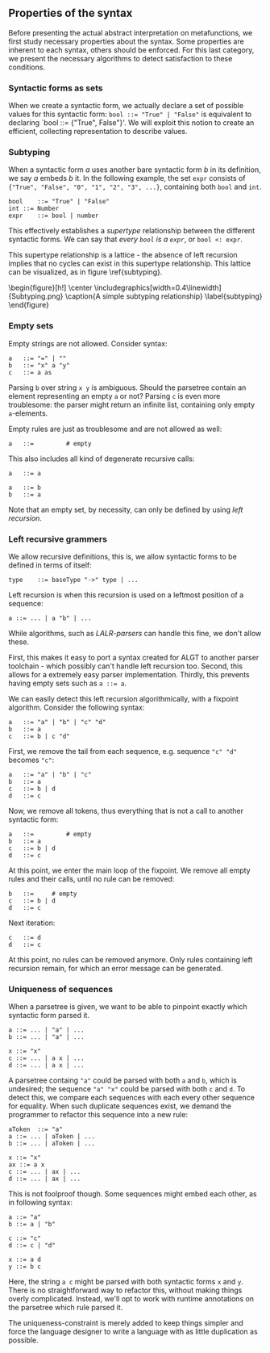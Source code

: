 
Properties of the syntax
-------------------------

Before presenting the actual abstract interpretation on metafunctions, we first study necessary properties about the syntax. Some properties are inherent to each syntax, others should be enforced.
For this last category, we present the necessary algorithms to detect satisfaction to these conditions.

### Syntactic forms as sets

When we create a syntactic form, we actually declare a set of possible values for this syntactic form: `bool ::= "True" | "False"` is equivalent to declaring `bool ::= {"True", False"}'.
We will exploit this notion to create an efficient, collecting representation to describe values.


### Subtyping

When a syntactic form _a_ uses another bare syntactic form _b_ in its definition, we say _a_ embeds _b_ it.
In the following example, the set `expr` consists of `{"True", "False", "0", "1", "2", "3", ...}`, containing both `bool` and `int`.

	bool	::= "True" | "False"
	int	::= Number
	expr	::= bool | number

This effectively establishes a _supertype_ relationship between the different syntactic forms. We can say that _every `bool` is a `expr`_, or `bool <: expr`.

This supertype relationship is a lattice - the absence of left recursion implies that no cycles can exist in this supertype relationship.
This lattice can be visualized, as in figure \ref{subtyping}.



\begin{figure}[h!]
\center
\includegraphics[width=0.4\linewidth]{Subtyping.png}
\caption{A simple subtyping relationship}
\label{subtyping}
\end{figure}



### Empty sets

Empty strings are not allowed. Consider syntax:

	a	::= "=" | ""
	b	::= "x" a "y"
	c	::= a as

Parsing `b` over string `x y` is ambiguous. Should the parsetree contain an element representing an empty `a` or not?
Parsing `c` is even more troublesome: the parser might return an infinite list, containing only empty `a`-elements. 

Empty rules are just as troublesome and are not allowed as well:

	a	::= 		# empty


This also includes all kind of degenerate recursive calls:

	a	::= a

	a	::= b
	b	::= a

Note that an empty set, by necessity, can only be defined by using _left recursion_.


### Left recursive grammers

We allow recursive definitions, this is, we allow syntactic forms to be defined in terms of itself:

	type	::= baseType "->" type | ...

Left recursion is when this recursion is used on a leftmost position of a sequence:

	a ::= ... | a "b" | ...
	

While algorithms, such as _LALR-parsers_ can handle this fine, we don't allow these.

First, this makes it easy to port a syntax created for ALGT to another parser toolchain - which possibly can't handle left recursion too.
Second, this allows for a extremely easy parser implementation.
Thirdly, this prevents having empty sets such as `a ::= a`.

We can easily detect this left recursion algorithmically, with a fixpoint algorithm. Consider the following syntax:

	a	::= "a" | "b" | "c" "d"
	b	::= a
	c	::= b | c "d"

First, we remove the tail from each sequence, e.g. sequence `"c" "d"` becomes `"c"`:

	a	::= "a" | "b" | "c"
	b	::= a
	c	::= b | d
	d	::= c

Now, we remove all tokens, thus everything that is not a call to another syntactic form:

	a	::= 		# empty
	b	::= a
	c	::= b | d
	d	::= c

At this point, we enter the main loop of the fixpoint. We remove all empty rules and their calls, until no rule can be removed:


	b	::=		# empty
	c	::= b | d
	d	::= c

Next iteration:

	c	::= d
	d	::= c

At this point, no rules can be removed anymore. Only rules containing left recursion remain, for which an error message can be generated.


### Uniqueness of sequences

When a parsetree is given, we want to be able to pinpoint exactly which syntactic form parsed it.

	a ::= ... | "a" | ...
	b ::= ... | "a" | ...

	x ::= "x"
	c ::= ... | a x | ...
	d ::= ... | a x | ...

A parsetree containg `"a"` could be parsed with both `a` and `b`, which is undesired; the sequence `"a" "x"` could be parsed with both `c` and `d`.
To detect this, we compare each sequences with each every other sequence for equality.
When such duplicate sequences exist, we demand the programmer to refactor this sequence into a new rule:

	aToken	::= "a"
	a ::= ... | aToken | ...
	b ::= ... | aToken | ...

	x ::= "x"
	ax ::= a x
	c ::= ... | ax | ...
	d ::= ... | ax | ...


This is not foolproof though. Some sequences might embed each other, as in following syntax:

	a ::= "a"
	b ::= a | "b"

	c ::= "c"
	d ::= c | "d"

	x ::= a d
	y ::= b c

Here, the string `a c` might be parsed with both syntactic forms `x` and `y`. There is no straightforward way to refactor this,
without making things overly complicated. Instead, we'll opt to work with runtime annotations on the parsetree which rule parsed it.

The uniqueness-constraint is merely added to keep things simpler and force the language designer to write a language with as little duplication as possible.








